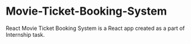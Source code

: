 # Movie-Ticket-Booking-System
React Movie Ticket Booking System is a React app created as a part of Internship task.
